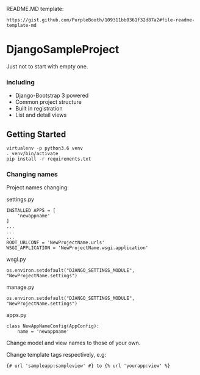 README.MD template:
```
https://gist.github.com/PurpleBooth/109311bb0361f32d87a2#file-readme-template-md
```

# DjangoSampleProject

Just not to start with empty one. 

### including
* Django-Bootstrap 3 powered
* Common project structure
* Built in registration
* List and detail views 

## Getting Started
```
virtualenv -p python3.6 venv
. venv/bin/activate
pip install -r requirements.txt
```
### Changing names

Project names changing: 

settings.py

```
INSTALLED APPS = [
    'newappname'
]
...
...
...
ROOT_URLCONF = 'NewProjectName.urls'
WSGI_APPLICATION = 'NewProjectName.wsgi.application'
```

wsgi.py

```
os.environ.setdefault("DJANGO_SETTINGS_MODULE", "NewProjectName.settings")
```

manage.py

```
os.environ.setdefault("DJANGO_SETTINGS_MODULE", "NewProjectName.settings")
```


apps.py

```
class NewAppNameConfig(AppConfig):
    name = 'newappname'
```


Change model and view names to those of your own.

Change template tags respectively, e.g:
 
```
{# url 'sampleapp:sampleview' #} to {% url 'yourapp:view' %}
```
